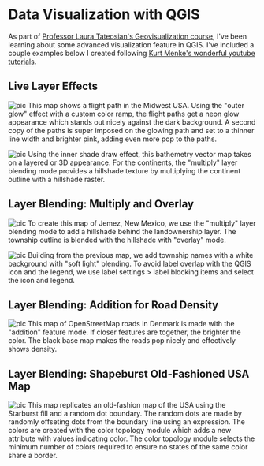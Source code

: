 
# Data Visualization with QGIS
As part of [Professor Laura Tateosian's Geovisualization course](https://wolfware.ncsu.edu/courses/details/?sis_id=SIS:2020:1:1:GIS:715:001), I've been learning about some advanced visualization feature in QGIS. I've included a couple examples below I created following [Kurt Menke's wonderful youtube tutorials](https://youtu.be/TPUg2NMyugU).

## Live Layer Effects

![pic](https://chaedri.github.io/images/Snip1.PNG)
This map shows a flight path in the Midwest USA. Using the "outer glow" effect with a custom color ramp, the flight paths get a neon glow appearance which stands out nicely against the dark background. A second copy of the paths is super imposed on the glowing path and set to a thinner line width and brighter pink, adding even more pop to the paths.


![pic](https://chaedri.github.io/images/snip2.PNG)
Using the inner shade draw effect, this bathemetry vector map takes on a layered or 3D appearance. For the continents, the "multiply" layer blending mode provides a hillshade texture by multiplying the continent outline with a hillshade raster.

## Layer Blending: Multiply and Overlay

![pic](https://chaedri.github.io/images/BlendingModes1.png)
To create this map of Jemez, New Mexico, we use the "multiply" layer blending mode to add a hillshade behind the landownership layer. The township outline is blended with the hillshade with "overlay" mode.


![pic](https://chaedri.github.io/images/BlendingModes2.png)
Building from the previous map, we add township names with a white background with "soft light" blending. To avoid label overlap with the QGIS icon and the legend, we use label settings > label blocking items and select the icon and legend.


## Layer Blending: Addition for Road Density

![pic](https://chaedri.github.io/images/Snip3.PNG)
This map of OpenStreetMap roads in Denmark is made with the "addition" feature mode. If closer features are together, the brighter the color. The black base map makes the roads pop nicely and effectively shows density. 

## Layer Blending: Shapeburst Old-Fashioned USA Map

![pic](https://chaedri.github.io/images/USA2.png)
This map replicates an old-fashion map of the USA using the Starburst fill and a random dot boundary. The random dots are made by randomly offseting dots from the boundary line using an expression. The colors are created with the color topology module which adds a new attribute with values indicating color. The color topology module selects the minimum number of colors required to ensure no states of the same color share a border.